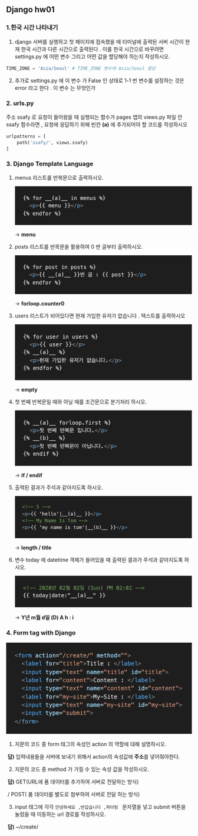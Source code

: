 ## Django hw01

### 1.한국 시간 나타내기

1.  django 서버를 실행하고 첫 페이지에 접속했을 때 터미널에 출력된 서버 시간이 현재 한국 시간과 다른 시간으로 출력된다 . 이를 한국 시간으로 바꾸려면 settings.py 에 어떤 변수 그리고 어떤 값을 할당해야 하는지 작성하시오.

  ```python
  TIME_ZONE = 'Asia/Seoul' # TIME_ZONE 변수에 Asia/Seoul 할당
  ```

  

2. 추가로 settings.py 에 이 변수 가 False 인 상태로 1-1 번 변수를 설정하는 것은 error 라고 한다 . 이 변수 는 무엇인가



### 2. urls.py

주소 ssafy 로 요청이 들어왔을 때 실행되는 함수가 pages 앱의 views.py 파일 안 ssafy 함수라면 , 요청에 응답하기 위해  빈칸 __(a)__ 에 추가되어야 할 코드를 작성하시오

```python
urlpatterns = [
    path('ssafy/', views.ssafy)
]
```



### 3. Django Template Language

1. menus 리스트를 반복문으로 출력하시오.

   ![image-20210308223318317](django_hw1.assets/image-20210308223318317.png)

   → **menu**

2. posts 리스트를 반목문을 활용하여 0 번 글부터 출력하시오.

   ![image-20210308223453281](django_hw1.assets/image-20210308223453281.png)

   → **forloop.counter0**

3. users 리스트가 비어있다면 현재 가입한 유저가 없습니다 . 텍스트를 출력하시오

   ![image-20210308223559691](django_hw1.assets/image-20210308223559691.png)

   → **empty**

4. 첫 번째 반복문일 때와 아닐 때를 조건문으로 분기처리 하시오.

   ![image-20210308223854337](django_hw1.assets/image-20210308223854337.png)

   → **if / endif**

5. 출력된 결과가 주석과 같아지도록 하시오.

   ![image-20210308224007461](django_hw1.assets/image-20210308224007461.png)

   → **length / title**



6. 변수 today 에 datetime 객체가 들어있을 때 출력된 결과가 주석과 같아지도록 하시오.

   ![image-20210308224208028](django_hw1.assets/image-20210308224208028.png)

   → **Y년 m월 d일 (D) A h : i**



### 4. Form tag with Django

![image-20210308224944702](django_hw1.assets/image-20210308224944702.png)

1) 지문의 코드 중 form 태그의 속성인 action 의 역할에 대해 설명하시오.

​	**답)** 입력내용들을 서버에 보내기 위해서 action의 속성값에 **주소**를 넣어줘야한다.

2) 지문의 코드 중 method 가 가질 수 있는 속성 값을 작성하시오.

​	**답)** GET(URL에 폼 데이터를 추가하여 서버로 전달하는 방식) 

​		/ POST( 폼 데이터를 별도로 첨부하여 서버로 전달  하는 방식)

3)  input 태그에 각각 `안녕하세요 ,반갑습니다 ,파이팅 ` 문자열을 넣고 submit 버튼을 눌렀을 때 이동하는 url 경로를 작성하시오.

​		**답)** ~/create/